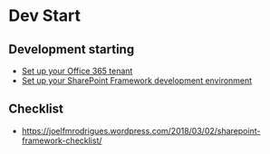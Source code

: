 # Dev Start

## Development starting

- [Set up your Office 365 tenant](https://docs.microsoft.com/en-us/sharepoint/dev/spfx/set-up-your-developer-tenant)
- [Set up your SharePoint Framework development environment](https://docs.microsoft.com/en-us/sharepoint/dev/spfx/set-up-your-development-environment)

## Checklist

- https://joelfmrodrigues.wordpress.com/2018/03/02/sharepoint-framework-checklist/
